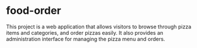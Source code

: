 # food-order
This project is a web application that allows visitors to browse through pizza items and categories, and order pizzas easily. It also provides an administration interface for managing the pizza menu and orders.
